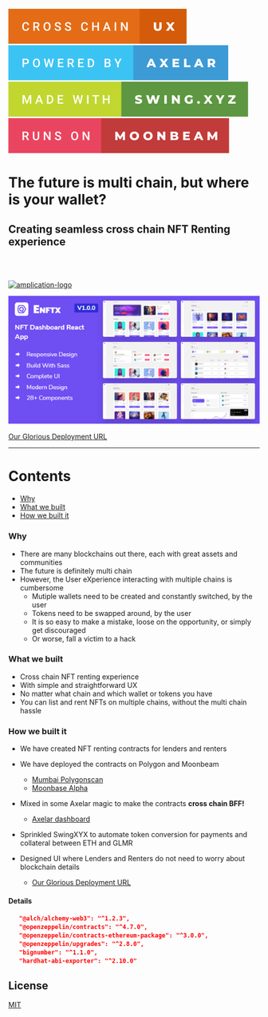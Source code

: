 
![Cross Chain UX Rocks](assets/cross-chain-ux.svg)
![Powered by Axelar](assets/powered-by-axelar.svg)
![Made with SwingXYZ](assets/made-with-swing.xyz.svg)
![Runs On Moonbeam](assets/runs-on-moonbeam.svg)




# The future is multi chain, but where is your wallet?

## Creating seamless cross chain NFT Renting experience
<br><br>

<p>

  <a href="https://amplication.com" target="_blank">
    <img alt="amplication-logo" height="70" alt="Amplication Logo" src="https://amplication.com/images/amplication-logo-purple.svg"/>
  </a>
</p>


![Dashboard](assets/dashboard-main.png)

[Our Glorious Deployment URL](https://here.xyz)

---

Contents
===

 * [Why](#why)
 * [What we built](#What-we-built)
 * [How we built it](#How-we-built)



 ### Why

+ There are many blockchains out there, each with great assets and communities
+ The future is definitely multi chain   
+ However, the User eXperience interacting with multiple chains is cumbersome
    + Mutiple wallets need to be created and constantly switched, by the user
    + Tokens need to be swapped around, by the user
    + It is so easy to make a mistake, loose on the opportunity, or simply get discouraged
    + Or worse, fall a victim to a hack

 ### What we built
 + Cross chain NFT renting experience
 + With simple and straightforward UX
 + No matter what chain and which wallet or tokens you have 
 + You can list and rent NFTs on multiple chains, without the multi chain hassle

 
 ### How we built it
 + We have created NFT renting contracts for lenders and renters
 + We have deployed the contracts on Polygon and Moonbeam
    - [Mumbai Polygonscan](https://mumbai.polygonscan.com/address/0x8c787c95e9f1bbc6153336571b7ab58cd57ad98c) 
    - [Moonbase Alpha](https://moonbase.moonscan.io/token/0xec19ebb094269b2782fbab3b5ce6e3cb4dea86a2)
    
 + Mixed in some Axelar magic to make the contracts **cross chain BFF!**
    - [Axelar dashboard](https://axelar.network/)
    
 + Sprinkled SwingXYX to automate token conversion for payments and collateral between ETH and GLMR
 + Designed UI where Lenders and Renters do not need to worry about blockchain details
    - [Our Glorious Deployment URL](https://here.xyz)

#### Details
 ```json
    "@alch/alchemy-web3": "^1.2.3",
    "@openzeppelin/contracts": "^4.7.0",
    "@openzeppelin/contracts-ethereum-package": "^3.0.0",
    "@openzeppelin/upgrades": "^2.8.0",
    "bignumber": "^1.1.0",
    "hardhat-abi-exporter": "^2.10.0"
```


## License

[MIT](https://choosealicense.com/licenses/mit/)


